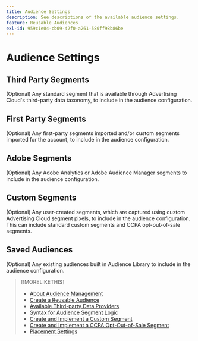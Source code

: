 ```yaml
---
title: Audience Settings
description: See descriptions of the available audience settings.
feature: Reusable Audiences
exl-id: 959c1e04-cb09-42f0-a261-580ff98b86be
---
```

# Audience Settings

## Third Party Segments

(Optional) Any standard segment that is available through Advertising Cloud's third-party data taxonomy, to include in the audience configuration.

## First Party Segments

(Optional) Any first-party segments imported and/or custom segments imported for the account, to include in the audience configuration.

## Adobe Segments

(Optional) Any Adobe Analytics or Adobe Audience Manager segments to include in the audience configuration.

## Custom Segments

(Optional) Any user-created segments, which are captured using custom Advertising Cloud segment pixels, to include in the audience configuration. This can include standard custom segments and CCPA opt-out-of-sale segments.

## Saved Audiences

(Optional) Any existing audiences built in Audience Library to include in the audience configuration.

>[!MORELIKETHIS]
>
>* [About Audience Management](audience-about.md)
>* [Create a Reusable Audience](reusable-audience-create.md)
>* [Available Third-party Data Providers](third-party-data-providers.md)
>* [Syntax for Audience Segment Logic](audience-segment-logic-syntax.md)
>* [Create and Implement a Custom Segment](custom-segment-create.md)
>* [Create and Implement a CCPA Opt-Out-of-Sale Segment](ccpa-opt-out-segment-create.md)
>* [Placement Settings](/help/dsp/campaign-management/placements/placement-settings.md)
